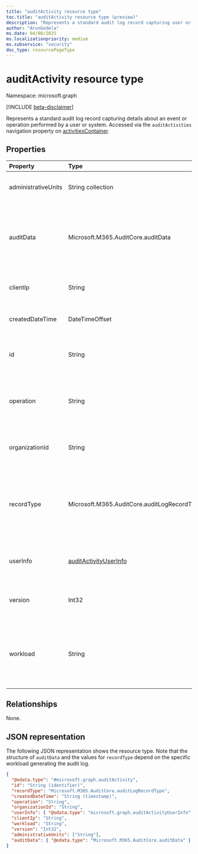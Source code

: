 ```yaml
---
title: "auditActivity resource type"
toc.title: "auditActivity resource type (preview)"
description: "Represents a standard audit log record capturing user or system activities."
author: "ArunGedela"
ms.date: 04/08/2025
ms.localizationpriority: medium
ms.subservice: "security"
doc_type: resourcePageType
---
```


# auditActivity resource type

Namespace: microsoft.graph

[!INCLUDE [beta-disclaimer](../../includes/beta-disclaimer.md)]

Represents a standard audit log record capturing details about an event or operation performed by a user or system. Accessed via the `auditActivities` navigation property on [activitiesContainer](../resources/activitiescontainer.md).

## Properties

| Property            | Type                                                                                                 | Description                                                                                                                   |
| :------------------ | :--------------------------------------------------------------------------------------------------- | :---------------------------------------------------------------------------------------------------------------------------- |
| administrativeUnits | String collection                                                                                      | Administrative units associated with the user or activity.                                                                    |
| auditData           | Microsoft.M365.AuditCore.auditData                                                                   | Workload-specific data associated with the audit event. Structure defined by the `AuditData` complex type from the originating workload. |
| clientIp            | String                                                                                               | The IP address of the client from where the activity originated.                                                              |
| createdDateTime     | DateTimeOffset                                                                                       | The timestamp when the audit record was created.                                                                              |
| id                  | String                                                                                               | The unique identifier for the audit activity record. Read-only. Key property.                                                 |
| operation           | String                                                                                               | The specific operation or action that was performed (for example, "FileAccessed", "UserLoggedIn").                                 |
| organizationId      | String                                                                                               | The unique identifier (GUID) of the organization (tenant) where the activity occurred.                                        |
| recordType          | Microsoft.M365.AuditCore.auditLogRecordType                                                            | The type of the audit log record, indicating the schema version or category. Defined by the `AuditLogRecordType` enum from the originating workload. |
| userInfo            | [auditActivityUserInfo](../resources/auditactivityuserinfo.md)    | Information about the user or principal that performed the activity.                                                          |
| version             | Int32                                                                                                | The version number of the audit log schema used for this record.                                                              |
| workload            | String                                                                                               | The Microsoft 365 service or workload where the activity occurred (for example, "SharePoint", "Exchange", "MicrosoftEntra").      |

## Relationships

None.

## JSON representation

The following JSON representation shows the resource type. Note that the structure of `auditData` and the values for `recordType` depend on the specific workload generating the audit log.
<!-- {
  "blockType": "resource",
  "keyProperty": "id",
  "@odata.type": "microsoft.graph.auditActivity",
  "openType": false
}-->
``` json
{
  "@odata.type": "#microsoft.graph.auditActivity",
  "id": "String (identifier)",
  "recordType": "Microsoft.M365.AuditCore.auditLogRecordType",
  "createdDateTime": "String (timestamp)",
  "operation": "String",
  "organizationId": "String",
  "userInfo": { "@odata.type": "microsoft.graph.auditActivityUserInfo" },
  "clientIp": "String",
  "workload": "String",
  "version": "Int32",
  "administrativeUnits": ["String"],
  "auditData": { "@odata.type": "Microsoft.M365.AuditCore.auditData" }
}
```
